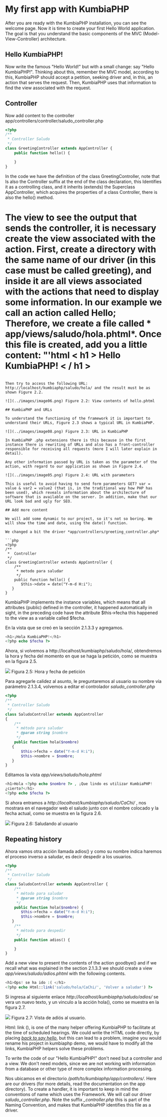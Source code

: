 # My first app with KumbiaPHP

After you are ready with the KumbiaPHP installation, you can see the welcome page. Now it is time to create your first Hello World application. The goal is that you understand the basic components of the MVC (Model-View-Controller) architecture.

## Hello KumbiaPHP!

Now write the famous "Hello World!" but with a small change: say "Hello KumbiaPHP!". Thinking about this, remember the MVC model, according to this, KumbiaPHP should accept a petition, seeking driver and, in this, an action that serves the request. Then, KumbiaPHP uses that information to find the view associated with the request.

## Controller

Now add content to the controller app/controllers/controller/saludo_controller.php

```php
<?php
/** 
 * Controller Saludo
 */
class GreetingController extends AppController {
    public function hello() {

    }
}
 ```

In the code we have the definition of the class GreetingController, note that
Is also the Controller suffix at the end of the class declaration, this
Identifies it as a controlling class, and it inherits (extends) the
Superclass AppController, which acquires the properties of a class
Controller, there is also the hello() method.

# The view to see the output that sends the controller, it is necessary create the view associated with the action. First, create a directory with the same name of our driver (in this case must be called greeting), and inside it are all views associated with the actions that need to display some information. In our example we call an action called Hello; Therefore, we create a file called * app/views/saludo/hola.phtml*. Once this file is created, add you a little content: "'html < h1 > Hello KumbiaPHP! < / h1 >
```

Then try to access the following URL: http://localhost/kumbiaphp/saludo/hola/ and the result must be as shown Figure 2.2.

![](../images/image06.png) Figure 2.2: View contents of hello.phtml

## KumbiaPHP and URLs

To understand the functioning of the framework it is important to understand their URLs, Figure 2.3 shows a typical URL in KumbiaPHP.

![](../images/image08.png) Figure 2.3: URL in KumbiaPHP

In KumbiaPHP .php extensions there is this because in the first instance there is rewriting of URLs and also has a front-controller responsible for receiving all requests (more I will later explain in detail).

Any other information passed by URL is taken as the parameter of the action, with regard to our application as shown in Figure 2.4.

![](../images/image05.png) Figure 2.4: URL with parameters

This is useful to avoid having to send form parameters GET? var = value & var2 = value2 (that is, in the traditional way how PHP has been used), which reveals information about the architecture of software that is available on the server. In addition, make that our URL look bad and ugly for SEO.

## Add more content

We will add some dynamic to our project, so it's not so boring. We will show the time and date, using the date() function.

We changed a bit the driver *app/controllers/greeting_controller.php*

```php
<?php
/**
 *  Controller
 */ 
class GreetingController extends AppController {
    /** 
     * metodo para saludar
     */
    public function hello() { 
       $this->date = date("Y-m-d H:i");
   }
}
```

KumbiaPHP implements the instance variables, which means that all attributes (public) defined in the controller, it happened automatically in sight, in the preceding code have the attribute $this->fecha this happened to the view as a variable called $fecha.

En la vista que se creó en la sección 2.1.3.3 y agregamos.

```php
<h1>¡Hola KumbiaPHP!</h1>
<?php echo $fecha ?>
```

Ahora, si volvemos a http://localhost/kumbiaphp/saludo/hola/, obtendremos la hora y fecha del momento en que se haga la petición, como se muestra en la figura 2.5.

![](../images/image02.png) Figura 2.5: Hora y fecha de petición

Para agregarle calidez al asunto, le preguntaremos al usuario su nombre vía parámetro 2.1.3.4, volvemos a editar el controlador *saludo_controller.php*

```php
<?php
/** 
 * Controller Saludo
 */ 
class SaludoController extends AppController
{
    /** 
     * método para saludar
     * @param string $nombre
     */ 
    public function hola($nombre)
   {
       $this->fecha = date("Y-m-d H:i");
       $this->nombre = $nombre;
   }
}
```

Editamos la vista *app/views/saludo/hola.phtml*

```php
<h1>Hola <?php echo $nombre ?> , ¡Que lindo es utilizar KumbiaPHP!
¿cierto?</h1>
<?php echo $fecha ?> 
```

Si ahora entramos a *http://localhost/kumbiaphp/saludo/CaChi/* , nos mostrara en el navegador web el saludo junto con el nombre colocado y la fecha actual, como se muestra en la figura 2.6.

![](../images/image09.png) Figura 2.6: Saludando al usuario

## Repeating history

Ahora vamos otra acción llamada adios() y como su nombre indica haremos el proceso inverso a saludar, es decir despedir a los usuarios.

```php
<?php
/** 
 * Controller Saludo
 */ 
class SaludoController extends AppController {
    /** 
     * método para saludar
     * @param string $nombre
     */ 
    public function hola($nombre) {
       $this->fecha = date("Y-m-d H:i");
       $this->nombre = $nombre;
   }
    /** 
     * método para despedir
     */ 
    public function adios() {

    }
}
```

Add a new view to present the contents of the action goodbye() and if we recall what was explained in the section 2.1.3.3 we should create a view *app/views/saludo/adios.phtml* with the following contents.

```php
<h1>Ops! se ha ido :( </h1>
<?php echo Html::link('saludo/hola/CaChi/', 'Volver a saludar') ?>
```

Si ingresa al siguiente enlace *http://localhost/kumbiaphp/saludo/adios/* se vera un nuevo texto, y un vinculo a la acción hola(), como se muestra en la figura 2.7.

![](../images/image04.png) Figura 2.7: Vista de adiós al usuario.

Html: link (), is one of the many helper offering KumbiaPHP to facilitate at the time of scheduled hearings. We could write the HTML code directly, by placing *[back to say hello](kumbiaphp/saludo/hola/CaChi/)*, but this can lead to a problem, imagine you would rename his project in kumbiaphp demo, we would have to modify all the links, KumbiaPHP helpers solve these problems.

To write the code of our "Hello KumbiaPHP!" don't need but a controller and a view. We don't need models, since we are not working with information from a database or other type of more complex information processing.

Nos ubicamos en el directorio */path/to/kumbiaphp/app/controllers/*. Here are our drivers (for more details, read the documentation on the app directory). To create a handler, it is important to keep in mind the conventions of name which uses the Framework. We will call our driver *saludo_controller.php*. Note the suffix *_controller.php* this is part of the Naming Convention, and makes that KumbiaPHP identifies this file as a driver.
